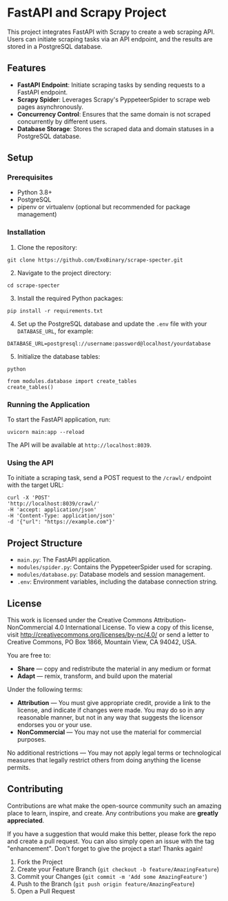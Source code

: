 # FastAPI and Scrapy Project

This project integrates FastAPI with Scrapy to create a web scraping API. Users can initiate scraping tasks via an API endpoint, and the results are stored in a PostgreSQL database.

## Features

- **FastAPI Endpoint**: Initiate scraping tasks by sending requests to a FastAPI endpoint.
- **Scrapy Spider**: Leverages Scrapy's PyppeteerSpider to scrape web pages asynchronously.
- **Concurrency Control**: Ensures that the same domain is not scraped concurrently by different users.
- **Database Storage**: Stores the scraped data and domain statuses in a PostgreSQL database.

## Setup

### Prerequisites

- Python 3.8+
- PostgreSQL
- pipenv or virtualenv (optional but recommended for package management)

### Installation

1. Clone the repository:

```
git clone https://github.com/ExoBinary/scrape-specter.git
```

2. Navigate to the project directory:

```
cd scrape-specter
```

3. Install the required Python packages:

```
pip install -r requirements.txt
```

4. Set up the PostgreSQL database and update the `.env` file with your `DATABASE_URL`, for example:

```
DATABASE_URL=postgresql://username:password@localhost/yourdatabase
```

5. Initialize the database tables:

```
python

from modules.database import create_tables
create_tables()
```

### Running the Application

To start the FastAPI application, run:

```
uvicorn main:app --reload
```

The API will be available at `http://localhost:8039`.

### Using the API

To initiate a scraping task, send a POST request to the `/crawl/` endpoint with the target URL:

```
curl -X 'POST'
'http://localhost:8039/crawl/'
-H 'accept: application/json'
-H 'Content-Type: application/json'
-d '{"url": "https://example.com"}'
```

## Project Structure

- `main.py`: The FastAPI application.
- `modules/spider.py`: Contains the PyppeteerSpider used for scraping.
- `modules/database.py`: Database models and session management.
- `.env`: Environment variables, including the database connection string.

## License

This work is licensed under the Creative Commons Attribution-NonCommercial 4.0 International License. To view a copy of this license, visit http://creativecommons.org/licenses/by-nc/4.0/ or send a letter to Creative Commons, PO Box 1866, Mountain View, CA 94042, USA.

You are free to:

- **Share** — copy and redistribute the material in any medium or format
- **Adapt** — remix, transform, and build upon the material

Under the following terms:

- **Attribution** — You must give appropriate credit, provide a link to the license, and indicate if changes were made. You may do so in any reasonable manner, but not in any way that suggests the licensor endorses you or your use.
- **NonCommercial** — You may not use the material for commercial purposes.

No additional restrictions — You may not apply legal terms or technological measures that legally restrict others from doing anything the license permits.

## Contributing

Contributions are what make the open-source community such an amazing place to learn, inspire, and create. Any contributions you make are **greatly appreciated**.

If you have a suggestion that would make this better, please fork the repo and create a pull request. You can also simply open an issue with the tag "enhancement".
Don't forget to give the project a star! Thanks again!

1. Fork the Project
2. Create your Feature Branch (`git checkout -b feature/AmazingFeature`)
3. Commit your Changes (`git commit -m 'Add some AmazingFeature'`)
4. Push to the Branch (`git push origin feature/AmazingFeature`)
5. Open a Pull Request